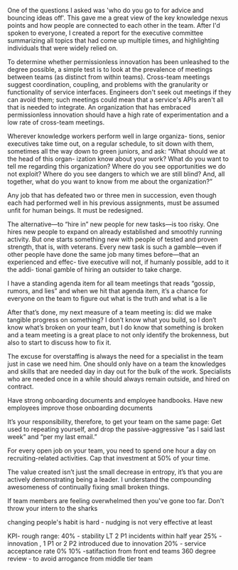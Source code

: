 One of the questions I asked was 'who do you go to for advice and bouncing ideas off'. This gave me a great view of the key knowledge nexus points and how people are connected to each other in the team.
After I'd spoken to everyone, I created a report for the executive committee summarizing all topics that had come up multiple times, and highlighting individuals that were widely relied on.

To determine whether permissionless innovation has been unleashed to the degree possible, a simple test is to look at the prevalence of meetings between teams (as distinct from within teams). Cross-team meetings suggest coordination, coupling, and problems with the granularity or functionality of service interfaces. Engineers don't seek out meetings if they can avoid them; such meetings could mean that a service's APIs aren't all that is needed to integrate. An organization that has embraced permissionless innovation should have a high rate of experimentation and a low rate of cross-team meetings.

Wherever knowledge workers perform well in large organiza- tions, senior executives take time out, on a regular schedule, to sit down with them, sometimes all the way down to green juniors, and ask: “What should we at the head of this organ- ization know about your work? What do you want to tell me regarding this organization? Where do you see opportunities we do not exploit? Where do you see dangers to which we are still blind? And, all together, what do you want to know from me about the organization?”

 Any job that has defeated two or three men in succession, even though each had performed well in his previous assignments, must be assumed unfit for human beings. It must be redesigned.

The alternative—to “hire in” new people for new tasks—is too risky. One hires new people to expand on already established and smoothly running activity. But one starts something new with people of tested and proven strength, that is, with veterans. Every new task is such a gamble—even if other people have done the same job many times before—that an experienced and effec- tive executive will not, if humanly possible, add to it the addi- tional gamble of hiring an outsider to take charge.

I have a standing agenda item for all team meetings that reads “gossip, rumors, and lies” and when we hit that agenda item, it’s a chance for everyone on the team to figure out what is the truth and what is a lie

After that’s done, my next measure of a team meeting is: did we make tangible progress on something? I don’t know what you build, so I don’t know what’s broken on your team, but I do know that something is broken and a team meeting is a great place to not only identify the brokenness, but also to start to discuss how to fix it.

The excuse for overstaffing is always the need for a specialist in the team just in case we need him. One should only have on a team the knowledges and skills that are needed day in day out for the bulk of the work. Specialists who are needed once in a while should always remain outside, and hired on contract.

Have strong onboarding documents and employee handbooks. Have new employees improve those onboarding documents

 It’s your responsibility, therefore, to get your team on the same page: Get used to repeating yourself, and drop the passive-aggressive “as I said last week” and “per my last email.” 

For every open job on your team, you need to spend one hour a day on recruiting-related activities. Cap that investment at 50% of your time. 

The value created isn’t just the small decrease in entropy, it’s that you are actively demonstrating being a leader. I understand the compounding awesomeness of continually fixing small broken things.

If team members are feeling overwhelmed then you've gone too far. Don't throw your intern to the sharks

changing people's habit is hard - nudging is not very effective at least


KPI- rough range:
40% -  stability LT 2 P1 incidents within half year
25% - innovation , 1 P1 or 2 P2 introduced due to innovation
20% - service acceptance rate 0%
10% -satifaction from front end teams 360 degree review - to avoid arrogance from middle tier team
